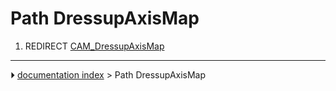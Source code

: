 # Path DressupAxisMap
1.  REDIRECT [CAM_DressupAxisMap](CAM_DressupAxisMap.md)



---
⏵ [documentation index](../README.md) > Path DressupAxisMap
